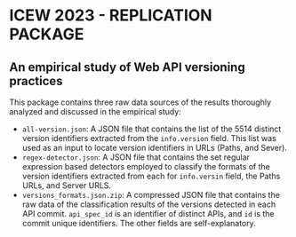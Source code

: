 # ICEW 2023 - REPLICATION PACKAGE
## An empirical study of Web API versioning practices


This package contains three raw data sources of the results thoroughly analyzed and discussed in the empirical study:

- `all-version.json`: A JSON file that contains the list of the 5514 distinct version identifiers extracted from the `info.version` field. This list was used as an input to locate version identifiers in URLs (Paths, and Sever).
- `regex-detector.json`: A JSON file that contains the set regular expression based detectors employed to classify the formats of the version identifiers extracted from each for `info.versin` field, the Paths URLs, and Server URLS.
- `versions_formats.json.zip`: A compressed JSON file that contains the raw data of the classification results of the versions detected in each API commit. `api_spec_id` is an identifier of distinct APIs, and `id` is the commit unique identifiers. The other fields are self-explanatory. 
